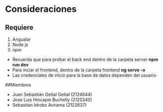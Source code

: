 # Consideraciones
## Requiere
1. Angualar
2. Node js
3. npm

- Recuerda que para probar el back end dentro de la carpeta server **npm run dev**
- Para inciar el frontend, dentro de la carpeta frontend **ng serve -o**
- Las credenciales de inicio para la base de datos dependen del usuario 

##Miembros
- Juan Sebastián Getial Getial (2124644)
- Jose Luis Hincapie Buchelly (2125340)
- Sebastian Idrobo Avirama (2122637)


